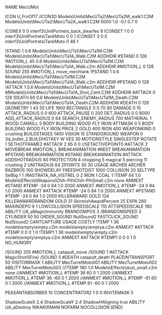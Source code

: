 NAME MecUMot

ICON U_FrnOf17
/ICON3D Models\Units\MecUTa2\MecUTa2M_walk1.C2M Models\Units\MecUTa2\MecUTa2A_walk1.C2M 5000 1.0 -0.1 0.7 0 

ICONEX 0 0 interf3\UnitPortrets\_back_dwarfes 9
ICONSET 1 0 0 interf3\UnitPortrets\TankMoto 0 0 1
ICONSET 3 0 0 interf3\UnitPortrets\TankMoto 0 46 1

!STAND          1 0.6 Models\Units\MecUTa1\MecUTa1M.C2M Models\Units\MecUTa1\MecUTa1A_Walk.C2M
ADDHDIR #STAND 0 128                                          
!MOTION_L      45 0.6 Models\Units\MecUTa1\MecUTa1M.C2M Models\Units\MecUTa1\MecUTa1A_Walk.c2m
ADDHDIR #MOTION_L 0 128
SOUND 255 #MOTION_L move_mechtank
!PSTAND        1  0.6 Models\Units\MecUTa1\MecUTa1M.C2M Models\Units\MecUTa1\MecUTa1A_Walk.c2m
ADDHDIR #PSTAND 0 128                                      
!ATTACK        1 0.6 Models\Units\MecUTa1\MecUTa1M.C2M MModels\Units\MecUTa1\MecUTa1A_Shot_Cent.C2M
ADDHDIR #ATTACK 0 128
!DEATH         60 0.6 Models\Units\MecUTa1\MecUTa1M_Death.C2M Models\Units\MecUTa1\MecUTa1A_Death.C2M
ADDHDIR #DEATH 0 128
GEOMETRY 1 43 55
LIFE     1900
RECTANGLE 0 0 70 80
DAMAGE   0 15
ATTACK_RADIUS 0 0 600
ATTACK_PAUSE 0 200
DET_RADIUS 0 0 8000
ADD_ATTACK_RADIUS 0 64
SEARCH_ENEMY_RADIUS 700
MATHERIAL 1 WOOD
CANKILL 5 BODY BUILDING WOOD FLY IRON
ATTMASK 0 5 BODY BUILDING WOOD FLY IRON
PRICE 2 GOLD 400 IRON 400 
WEAPONKIND 0 crushing
BUILDSTAGES 1400
VISION 15
STANDGROUND
WEAPON 0 3d_bullet_2
BUILDHOTKEY		W
VES 30
MOTIONSTYLE SINGLESTEP
ROTATE 1
SETHOTFRAME2 #ATTACK 2 85 0 0
//SETACTIVEPOINT0 #ATTACK 2
MOVEBREAK #MOTION_L
BREAKANIMATION #REST
BREAKANIMATION #PSTAND
BREAKANIMATION #STAND
BREAKANIMATION #ATTACK
ADDSHOTRADIUS 60
PROTECTION 4 chopping 5 magical 5 piercing 11 crushing 2
UNITRADIUS 64
ZPOINTS 30 30
USAGE ARCHER
ARCHER
RAZBROS 100
SHOWDELAY
FREESHOTDIST 1000
COLLISION 20
SELTYPE SelBig 1 1
/RASTRATA_NA_VISTREL 0 2 IRON 1 COAL 1
!TEMP 84 1.0 Models\Effects\Weapons\Chih-Pih\Chih-PihSmall.c2m none
ANMEXT #STAND #TEMP -24 0 84 1.0 2000
ANMEXT #MOTION_L #TEMP -24 0 84 1.0 2000
ANMEXT #ATTACK #TEMP -24 0 84 1.0 2000
ANMEXT #PSTAND #TEMP -24 0 84 1.0 2000
KILLERAWARD             GOLD 124
KILLERAWARDRANDOM       GOLD 31
SkirmishAwardPercent 25
EXPA 280
MAXINDEPO 9 1
LOWCOLLISION
SPEEDSCALE 110
ATTSPEEDSCALE 190
ABILITY	UA_aMagicImmunity
BRANDOMPOS 3
/BRANDOMSPEED 3
CYLINDER 50 50
ORDER_SOUND NullSound2
FASTCLICK_SOUND NullSound2
CANTCAPTURE
USAGE COSTLY
!TEMP  1 36 models\empty\empty.c2m models\empty\emptya.c2m
ANMEXT #ATTACK #TEMP 0 0 0 1 0
!TEMP1  1 36 models\empty\empty.c2m models\empty\emptya.c2m
ANMEXT #ATTACK #TEMP1 0 0 0 1 0
NO_HUNGRY

/SOUND 255 #MOTION_L catapult_move
/SOUND 1 #ATTACK MagicShot1(Fire)
/SOUND 5 #DEATH catapult_death
PLACEINTRANSPORT 50
VISITORMASK 1
ABILITY MecTurretMoto001
ABILITY MecTurretMoto002
ABILITY MecTurretMoto003
//!TEMP 180 1.0 Models\Effects\dust_small.c2m none
//ANMEXT #MOTION_L #TEMP 36 60 0 1 2000
//ANMEXT #MOTION_L #TEMP 36 -60 0 1 2000
//ANMEXT #MOTION_L #TEMP -61 60 0 1 2000
//ANMEXT #MOTION_L #TEMP 61 -60 0 1 2000

PEASANTABSORBER 10
CONCENTRATOR2 1 0 0
INVITEMASK 5

ShadowScaleX 2.4
ShadowScaleY 2.4
ShadowHAligning true
ABILITY UA_aDestroy
NIKAKIXMAM
NOFARM
NOCOLLISION
[END]
                       